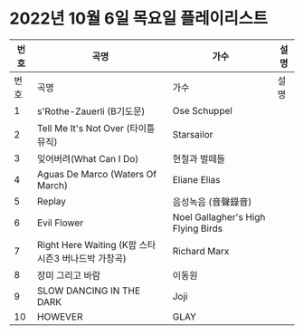 # 2022년 10월 6일 목요일 플레이리스트

| 번호 | 곡명 | 가수 | 설명 |
|------|------|------|------|
| 번호 | 곡명 | 가수 | 설명 |
| 1 | s'Rothe-Zauerli (B기도문) | Ose Schuppel |  |
| 2 | Tell Me It's Not Over (타이틀 뮤직) | Starsailor |  |
| 3 | 잊어버려(What Can I Do) | 현철과 벌떼들 |  |
| 4 | Aguas De Marco (Waters Of March) | Eliane Elias |  |
| 5 | Replay | 음성녹음 (音聲錄音) |  |
| 6 | Evil Flower | Noel Gallagher's High Flying Birds |  |
| 7 | Right Here Waiting (K팝 스타 시즌3 버나드박 가창곡) | Richard Marx |  |
| 8 | 장미 그리고 바람 | 이동원 |  |
| 9 | SLOW DANCING IN THE DARK | Joji |  |
| 10 | HOWEVER | GLAY |  |
